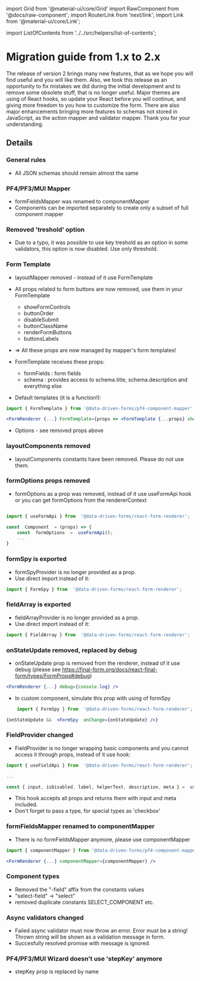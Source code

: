 import Grid from '@material-ui/core/Grid'
import RawComponent from '@docs/raw-component';
import RouterLink from 'next/link';
import Link from '@material-ui/core/Link';

import ListOfContents from '../../src/helpers/list-of-contents';

<Grid container item>
<Grid item xs={12} md={10}>

# Migration guide from 1.x to 2.x

The release of version 2 brings many new features, that as we hope you will find useful and you will like them.
Also, we took this release as an opportunity to fix mistakes we did during the initial development and to remove some obsolete stuff, that is no longer useful.
Major themes are using of React hooks, so update your React before you will continue, and giving more freedom to you how to customize the form.
There are also major enhancements bringing more features to schemas not stored in JavaScript, as the action mapper and validator mapper.
Thank you for your understanding.

## Details

### General rules

-   All JSON schemas should remain almost the same

### PF4/PF3/MUI Mapper

-   formFieldsMapper was renamed to componentMapper
-   Components can be imported separately to create only a subset of full component mapper

### Removed 'treshold' option

-   Due to a typo, it was possible to use key treshold as an option in some validators, this option is now disabled. Use only threshold.

### Form Template

-   layoutMapper removed - instead of it use FormTemplate
-   All props related to form buttons are now removed, use them in your FormTemplate
    -   showFormControls
    -   buttonOrder
    -   disableSubmit
    -   buttonClassName
    -   renderFormButtons
    -   buttonsLabels
-   => All these props are now managed by mapper's form templates!

-   FormTemplate receives these props:
    -   formFields : form fields
    -   schema : provides access to schema.title, schema.description and everything else
-   Default templates (it is a function!):

```jsx
import { FormTemplate } from '@data-driven-forms/pf4-component-mapper'

<FormRenderer {...} FormTemplate={props => <FormTemplate {...props} showFormControls={false} />
```

-   Options - see removed props above

### layoutComponents removed

-   layoutComponents constants have been removed. Please do not use them.

### formOptions props removed

-   formOptions as a prop was removed, instead of it use useFormApi hook or you can get formOptions from the rendererContext

```jsx

import { useFormApi } from  '@data-driven-forms/react-form-renderer';

const  Component  = (props) => {
    const  formOptions  =  useFormApi();
    ...
}
```


### formSpy is exported

-   formSpyProvider is no longer provided as a prop.
-   Use direct import instead of it:

```jsx
import { FormSpy } from  '@data-driven-forms/react-form-renderer';
```

### fieldArray is exported

-   fieldArrayProvider is no longer provided as a prop.
-   Use direct import instead of it:

```jsx
import { FieldArray } from  '@data-driven-forms/react-form-renderer';
```

### onStateUpdate removed, replaced by debug

-   onStateUpdate prop is removed from the renderer, instead of it use debug (please see <https://final-form.org/docs/react-final-form/types/FormProps#debug>)

```jsx
<FormRenderer {...} debug={console.log} />
```

-   In custom component, simulate this prop with using of formSpy

```jsx
    import { FormSpy } from  '@data-driven-forms/react-form-renderer';

{onStateUpdate &&  <FormSpy  onChange={onStateUpdate} />}
```

### FieldProvider changed

-   FieldProvider is no longer wrapping basic components and you cannot access it through props, instead of it use hook:

```jsx
import { useFieldApi } from  '@data-driven-forms/react-form-renderer';

...

const { input, isDisabled, label, helperText, description, meta } =  useFieldApi(props);
```

-   This hook accepts all props and returns them with input and meta included.
-   Don't forget to pass a type, for special types as 'checkbox'


### formFieldsMapper renamed to componentMapper

-   There is no formFieldsMapper anymore, please use componentMapper

```jsx
import { componentMapper } from '@data-driven-forms/pf4-component-mapper'

<FormRenderer {...} componentMapper={componentMapper} />
```

### Component types

-   Removed the "-field" affix from the constants values
-   "select-field" -> "select"
-   removed duplicate constants SELECT_COMPONENT etc.

### Async validators changed
-   Failed async validator must now throw an error. Error must be a string! Thrown string will be shown as a validation message in form.
-   Succesfully resolved promise with message is ignored.

### PF4/PF3/MUI Wizard doesn't use 'stepKey' anymore

-   stepKey prop is replaced by name

</Grid>
<Grid item xs={false} md={2}>
  <ListOfContents file="renderer/migration-guide" />
</Grid>
</Grid>
